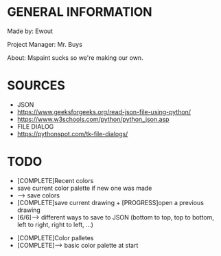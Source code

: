 # GENERAL INFORMATION # 
Made by: Ewout

Project Manager: Mr. Buys

About: Mspaint sucks so we're making our own.
 
 # SOURCES #
- JSON
- https://www.geeksforgeeks.org/read-json-file-using-python/
- https://www.w3schools.com/python/python_json.asp
- FILE DIALOG
- https://pythonspot.com/tk-file-dialogs/
# TODO #
- [COMPLETE]Recent colors
- save current color palette if new one was made
- --> save colors
- [COMPLETE]save current drawing + [PROGRESS]open a previous drawing
- [6/6]--> different ways to save to JSON (bottom to top, top to bottom, left to right, right to left, ...)
+ [COMPLETE]Color palletes
+ [COMPLETE]--> basic color palette at start